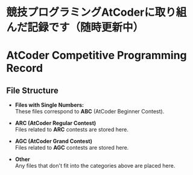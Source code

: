 # 競技プログラミングAtCoderに取り組んだ記録です（随時更新中）
# AtCoder Competitive Programming Record

## File Structure

- **Files with Single Numbers:**  
  These files correspond to **ABC** (AtCoder Beginner Contest).
  
- **ARC (AtCoder Regular Contest)**  
  Files related to **ARC** contests are stored here.

- **AGC (AtCoder Grand Contest)**  
  Files related to **AGC** contests are stored here.

- **Other**  
  Any files that don't fit into the categories above are placed here.
